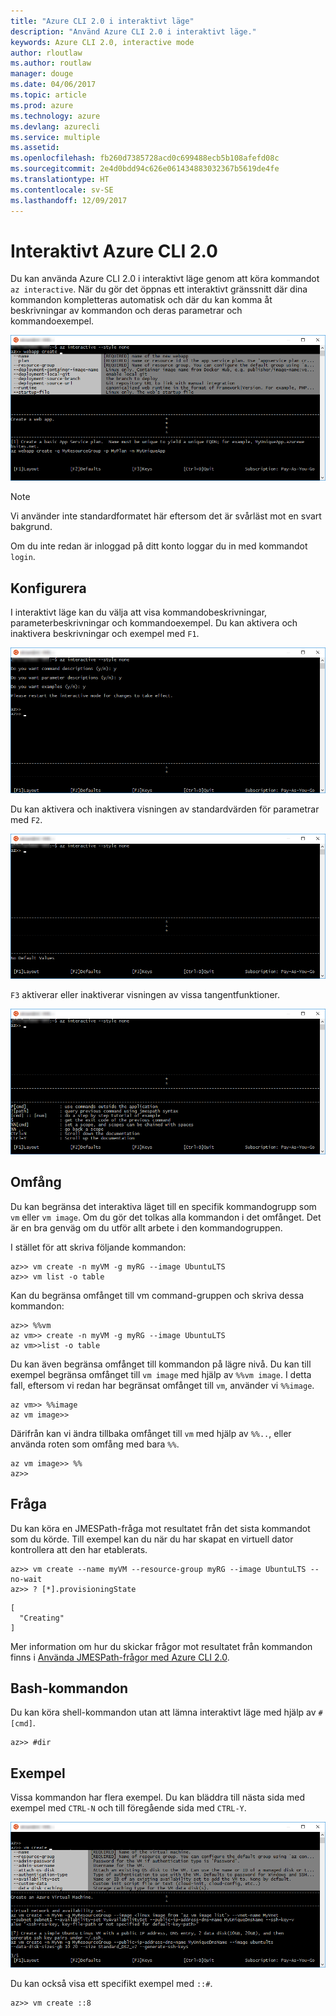 ```yaml
---
title: "Azure CLI 2.0 i interaktivt läge"
description: "Använd Azure CLI 2.0 i interaktivt läge."
keywords: Azure CLI 2.0, interactive mode
author: rloutlaw
ms.author: routlaw
manager: douge
ms.date: 04/06/2017
ms.topic: article
ms.prod: azure
ms.technology: azure
ms.devlang: azurecli
ms.service: multiple
ms.assetid: 
ms.openlocfilehash: fb260d7385728acd0c699488ecb5b108afefd08c
ms.sourcegitcommit: 2e4d0bdd94c626e061434883032367b5619de4fe
ms.translationtype: HT
ms.contentlocale: sv-SE
ms.lasthandoff: 12/09/2017
---
```

# <a name="interactive-azure-cli-20"></a>Interaktivt Azure CLI 2.0

Du kan använda Azure CLI 2.0 i interaktivt läge genom att köra kommandot `az interactive`.
När du gör det öppnas ett interaktivt gränssnitt där dina kommandon kompletteras automatisk och där du kan komma åt beskrivningar av kommandon och deras parametrar och kommandoexempel.

![interaktivt läge](./media/interactive-azure-cli/webapp-create.png)

> [!NOTE]
> Vi använder inte standardformatet här eftersom det är svårläst mot en svart bakgrund.

Om du inte redan är inloggad på ditt konto loggar du in med kommandot `login`.

## <a name="configure"></a>Konfigurera

I interaktivt läge kan du välja att visa kommandobeskrivningar, parameterbeskrivningar och kommandoexempel.
Du kan aktivera och inaktivera beskrivningar och exempel med `F1`.

![beskrivningar och exempel](./media/interactive-azure-cli/descriptions-and-examples.png)

Du kan aktivera och inaktivera visningen av standardvärden för parametrar med `F2`.

![standardvärden](./media/interactive-azure-cli/defaults.png)

`F3` aktiverar eller inaktiverar visningen av vissa tangentfunktioner.

![tangentfunktioner](./media/interactive-azure-cli/gestures.png)

## <a name="scope"></a>Omfång

Du kan begränsa det interaktiva läget till en specifik kommandogrupp som `vm` eller `vm image`.
Om du gör det tolkas alla kommandon i det omfånget.
Det är en bra genväg om du utför allt arbete i den kommandogruppen.

I stället för att skriva följande kommandon:

```azurecli
az>> vm create -n myVM -g myRG --image UbuntuLTS
az>> vm list -o table
```

Kan du begränsa omfånget till vm command-gruppen och skriva dessa kommandon:

```azurecli
az>> %%vm
az vm>> create -n myVM -g myRG --image UbuntuLTS
az vm>>list -o table
```

Du kan även begränsa omfånget till kommandon på lägre nivå.
Du kan till exempel begränsa omfånget till `vm image` med hjälp av `%%vm image`.
I detta fall, eftersom vi redan har begränsat omfånget till `vm`, använder vi `%%image`.

```azurecli
az vm>> %%image
az vm image>>
```

Därifrån kan vi ändra tillbaka omfånget till `vm` med hjälp av `%%..`, eller använda roten som omfång med bara `%%`.

```azurecli
az vm image>> %%
az>>
```

## <a name="query"></a>Fråga

Du kan köra en JMESPath-fråga mot resultatet från det sista kommandot som du körde.
Till exempel kan du när du har skapat en virtuell dator kontrollera att den har etablerats.

```azurecli
az>> vm create --name myVM --resource-group myRG --image UbuntuLTS --no-wait
az>> ? [*].provisioningState
```

```
[
  "Creating"
]
```

Mer information om hur du skickar frågor mot resultatet från kommandon finns i [Använda JMESPath-frågor med Azure CLI 2.0](query-azure-cli.md).

## <a name="bash-commands"></a>Bash-kommandon

Du kan köra shell-kommandon utan att lämna interaktivt läge med hjälp av `#[cmd]`.

```azurecli
az>> #dir
```

## <a name="examples"></a>Exempel

Vissa kommandon har flera exempel.
Du kan bläddra till nästa sida med exempel med `CTRL-N` och till föregående sida med `CTRL-Y`.

![exempel](./media/interactive-azure-cli/examples.png)

Du kan också visa ett specifikt exempel med `::#`.

```azurecli
az>> vm create ::8
```
